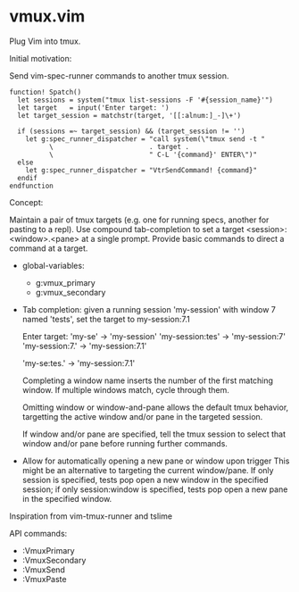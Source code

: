 # vmux.vim

Plug Vim into tmux.

Initial motivation:

Send vim-spec-runner commands to another tmux session.

```
function! Spatch()
  let sessions = system("tmux list-sessions -F '#{session_name}'")
  let target   = input('Enter target: ')
  let target_session = matchstr(target, '[[:alnum:]_-]\+')

  if (sessions =~ target_session) && (target_session != '')
    let g:spec_runner_dispatcher = "call system(\"tmux send -t "
          \                        . target .
          \                        " C-L '{command}' ENTER\")"
  else
    let g:spec_runner_dispatcher = "VtrSendCommand! {command}"
  endif
endfunction
```

Concept:

Maintain a pair of tmux targets (e.g. one for running specs, another
for pasting to a repl). Use compound tab-completion to set a target
\<session>:\<window>.\<pane> at a single prompt. Provide basic commands to
direct a command at a target.

- global-variables:
  * g:vmux_primary
  * g:vmux_secondary
- Tab completion: given a running session 'my-session' with window 7
                  named 'tests', set the target to my-session:7.1

  Enter target:
  'my-se<Tab>'              -> 'my-session'
  'my-session:tes<Tab>'     -> 'my-session:7'
  'my-session:7.<Tab><Tab>' -> 'my-session:7.1'

  'my-se<Tab>:tes<Tab>.<Tab><Tab>' -> 'my-session:7.1'

  Completing a window name inserts the number of the first matching window.
  If multiple windows match, cycle through them.

  Omitting window or window-and-pane allows the default tmux behavior,
  targetting the active window and/or pane in the targeted session.

  If window and/or pane are specified, tell the tmux session to select that
  window and/or pane before running further commands.

- Allow for automatically opening a new pane or window upon trigger
  This might be an alternative to targeting the current window/pane.
  If only session is specified, tests pop open a new window in the
  specified session; if only session:window is specified, tests pop open
  a new pane in the specified window.

Inspiration from vim-tmux-runner and tslime

API commands:

 - :VmuxPrimary
 - :VmuxSecondary
 - :VmuxSend
 - :VmuxPaste
